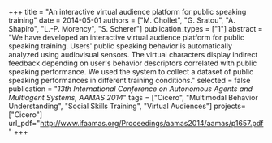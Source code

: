+++
title = "An interactive virtual audience platform for public speaking training"
date = 2014-05-01
authors = ["M. Chollet", "G. Sratou", "A. Shapiro", "L.-P. Morency", "S. Scherer"]
publication_types = ["1"]
abstract = "We have developed an interactive virtual audience platform for public speaking training. Users' public speaking behavior is automatically analyzed using audiovisual sensors. The virtual characters display indirect feedback depending on user's behavior descriptors correlated with public speaking performance. We used the system to collect a dataset of public speaking performances in different training conditions."
selected = false
publication = "*13th International Conference on Autonomous Agents and Multiagent Systems, AAMAS 2014*"
tags = ["Cicero", "Multimodal Behavior Understanding", "Social Skills Training", "Virtual Audiences"]
projects=["Cicero"]
url_pdf="http://www.ifaamas.org/Proceedings/aamas2014/aamas/p1657.pdf"
+++
